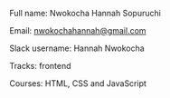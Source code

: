 Full name: Nwokocha Hannah Sopuruchi

Email: nwokochahannah@gmail.com

Slack username: Hannah Nwokocha

Tracks: frontend 

Courses: HTML, CSS and JavaScript